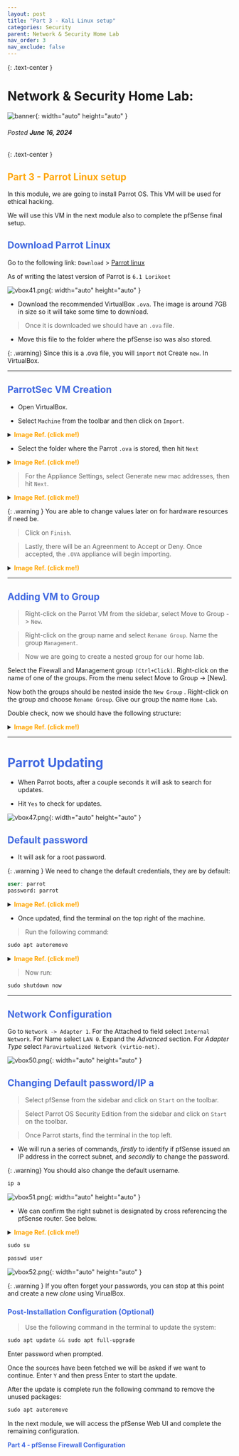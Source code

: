 ```yaml
---
layout: post
title: "Part 3 - Kali Linux setup"
categories: Security
parent: Network & Security Home Lab
nav_order: 3
nav_exclude: false
---
```


{: .text-center }
# Network & Security Home Lab: 

![banner](/assets/banner.jpg){: width="auto" height="auto" }
###### Posted ***June 16, 2024***

{: .text-center }
## <span style="color: orange; font-weight: bold;">Part 3 - Parrot Linux setup</span>




In this module, we are going to install Parrot OS. This VM will be used for ethical hacking.

We will use this VM in the next module also to complete the pfSense final setup.

## <span style="color: royalblue; font-weight: bold;">Download Parrot Linux</span>

Go to the following link: `Download` > [Parrot linux] 

As of writing the latest version of Parrot is `6.1 Lorikeet`

![vbox41.png](/assets/vbox41.png){: width="auto" height="auto" }

- Download the recommended VirtualBox `.ova`. The image is around 7GB in size so it will take some time to download.

> Once it is downloaded we should have an `.ova` file.

- Move this file to the folder where the pfSense iso was also stored.

{: .warning}
Since this is a .ova file, you will `import` not Create `new`. In VirtualBox.

----

## <span style="color: royalblue; font-weight: bold;">ParrotSec VM Creation</span>

- Open VirtualBox. 

- Select `Machine` from the toolbar and then click on `Import`.

<details markdown="block">
<summary> <span style="color: orange; font-weight: bold;">Image Ref. (click me!)</span> </summary>

![vbox42.png](/assets/vbox42.png){: width="auto" height="auto" }

</details>

- Select the folder where the Parrot `.ova` is stored, then hit `Next`

<details markdown="block">
<summary> <span style="color: orange; font-weight: bold;">Image Ref. (click me!)</span> </summary>

![vbox43.png](/assets/vbox43.png){: width="auto" height="auto" }

</details>


> For the Appliance Settings, select Generate new mac addresses, then hit `Next`. 

<details markdown="block">
<summary> <span style="color: orange; font-weight: bold;">Image Ref. (click me!)</span> </summary>

![vbox44.png](/assets/vbox44.png){: width="auto" height="auto" }

</details>

{: .warning }
You are able to change values later on for hardware resources if need be.

> Click on `Finish`.

> Lastly, there will be an Agreenment to Accept or Deny. Once accepted, the `.OVA` appliance will begin importing.

<details markdown="block">
<summary> <span style="color: orange; font-weight: bold;">Image Ref. (click me!)</span> </summary>

![vbox45.png](/assets/vbox45.png){: width="auto" height="auto" }

</details>

----

## <span style="color: royalblue; font-weight: bold;">Adding VM to Group </span>

> Right-click on the Parrot VM from the sidebar, select Move to Group -> `New`.

> Right-click on the group name and select `Rename Group`. Name the group `Management`.

> Now we are going to create a nested group for our home lab.

Select the Firewall and Management group `(Ctrl+Click)`. Right-click on the name of one of the groups. From the menu select Move to Group -> [New].

Now both the groups should be nested inside the `New Group` . Right-click on the group and choose `Rename Group`. Give our group the name `Home Lab`.

Double check, now we should have the following structure:

<details markdown="block">
<summary> <span style="color: orange; font-weight: bold;">Image Ref. (click me!)</span> </summary>

![vbox46.png](/assets/vbox46.png){: width="auto" height="auto" }

</details>

----

# <span style="color: royalblue; font-weight: bold;">Parrot Updating</span>

- When Parrot boots, after a couple seconds it will ask to search for updates.

- Hit `Yes` to check for updates.

![vbox47.png](/assets/vbox47.png){: width="auto" height="auto" }

## <span style="color: royalblue; font-weight: bold;">Default password</span>

- It will ask for a root password.

{: .warning }
We need to change the default credentials, they are by default: 

```scss
user: parrot
password: parrot
```
<details markdown="block">
<summary> <span style="color: orange; font-weight: bold;">Image Ref. (click me!)</span> </summary>

![vbox48.png](/assets/vbox48.png){: width="auto" height="auto" }

![vbox49.png](/assets/vbox49.png){: width="auto" height="auto" }

</details>

- Once updated, find the terminal on the top right of the machine.

> Run the following command: 

```scss
sudo apt autoremove
```

<details markdown="block">
<summary> <span style="color: orange; font-weight: bold;">Image Ref. (click me!)</span> </summary>

</details>

> Now run:

```scss
sudo shutdown now
```

----

## <span style="color: royalblue; font-weight: bold;">Network Configuration</span>

Go to `Network -> Adapter 1`. For the Attached to field select `Internal Network`. For Name select `LAN 0`. Expand the 
*Advanced* section. For *Adapter Type* select `Paravirtualized Network (virtio-net)`.

![vbox50.png](/assets/vbox50.png){: width="auto" height="auto" }


## <span style="color: royalblue; font-weight: bold;">Changing Default password/IP a</span>

> Select pfSense from the sidebar and click on `Start` on the toolbar.

> Select Parrot OS Security Edition from the sidebar and click on `Start` on the toolbar.

> Once Parrot starts, find the terminal in the top left.

-  We will run a series of commands, *firstly* to identify if pfSense issued an IP address in the correct subnet, and *secondly* to change the password.

{: .warning}
You should also change the default username.


```scss
ip a
```

![vbox51.png](/assets/vbox51.png){: width="auto" height="auto" }

- We can confirm the right subnet is designated by cross referencing the pfSense router. See below.

<details markdown="block">
<summary> <span style="color: orange; font-weight: bold;">Image Ref. (click me!)</span> </summary>

![vbox53.png](/assets/vbox53.png){: width="auto" height="auto" }

</details>


```scss
sudo su

passwd user
```

![vbox52.png](/assets/vbox52.png){: width="auto" height="auto" }


{: .warning }
If you often forget your passwords, you can stop at this point and create a new *clone* using VirualBox.

 
### <span style="color: royalblue; font-weight: bold;">Post-Installation Configuration (Optional)</span>

> Use the following command in the terminal to update the system:

```scss
sudo apt update && sudo apt full-upgrade
```

Enter password when prompted.

Once the sources have been fetched we will be asked if we want to continue. Enter `Y` and then press Enter to start the update.

After the update is complete run the following command to remove the unused packages:

```scss
sudo apt autoremove
```


In the next module, we will access the pfSense Web UI and complete the remaining configuration.

<span style="color: royalblue; font-weight: bold;">Part 4 - pfSense Firewall Configuration</span>



[Parrot linux]: https://parrotsec.org/download/